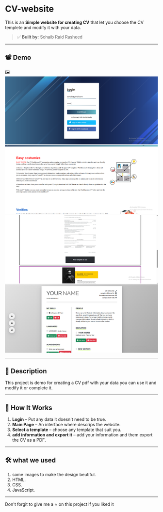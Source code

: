 # CV-website

This is an **Simple website for creating CV** that let you choose the CV templete and modify it with your data.

> ✅ **Built by:** Sohaib Raid Rasheed

---

## 📽️ Demo

🖼️ ![Website login](project-interface/login-interface.png)
![Website interface](project-interface/website-interface.png)
![](project-interface/website-interface2.png)
![Website PDF creating process](project-interface/pdf-create-interface.png)


---

## 📖 Description

This project is demo for creating a CV pdf with your data you can use it and modify it or complete it.

---

## 🧰 How It Works

1. **Login** – Put any data it doesn't need to be true.
2. **Main Page** – An interface where descrips the website.
3. **Select a template** – choose any template that suit you.
4. **add information and export it** – add your information and them export the CV as a PDF.

---

## 🛠️ what we used

1. some images to make the design beutiful.
2. HTML.
3. CSS.
4. JavaScript.

---

Don't forgit to give me a ⭐ on this project if you liked it

